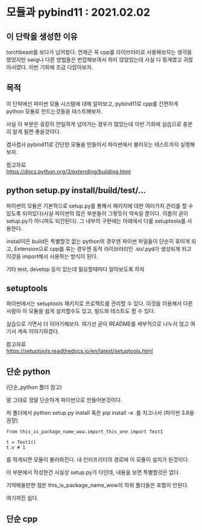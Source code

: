 # 모듈과 pybind11 : 2021.02.02

## 이 단락을 생성한 이유

torchbeast를 보다가 넘어왔다. 언제곤 꼭 cpp를 라이브러리로 사용해보자는 생각을 했었지만 swig나 다른 방법들은 번잡해보여서 하지 않았었는데 사실 다 핑계였고 귀찮아서였다. 이번 기회에 조금 다잡아보자.

## 목적

이 단락에선 파이썬 모듈 시스템에 대해 알아보고, pybind11로 cpp를 간편하게 python 모듈로 만드는것들을 테스트해보자.

사실 이 부분은 굉장히 안일하게 넘어가는 경우가 많았는데 이번 기회에 실습으로 충분히 알게 될면 좋을것이다.

겸사겸사 pybind11로 간단한 모듈을 만들어서 파이썬에서 불러오는 테스트까지 실행해보자.

참고자료  
https://docs.python.org/3/extending/building.html


## python setup.py install/build/test/...

파이썬의 모듈은 기본적으로 setup.py를 통해서 패키지에 대한 여러가지 관리를 할 수 있도록 되어있다(사실 파이썬의 많은 부분들이 그렇듯이 약속일 뿐이다. 이름이 굳이 setup.py가 아니여도 되긴된다). 그 내부의 구현에는 아래에서 다룰 setuptools를 사용한다.

install이든 build든 특별할것 없는 python의 경우엔 파이썬 파일들이 단순히 묶이게 되고, Extension으로 cpp를 묶는 경우엔 동적 라이브러리인 .so/.pyd가 생성되게 되고 이것을 import해서 사용하는 방식이 된다.

기타 test, develop 등이 있는데 필요할때마다 알아보도록 하자

## setuptools

파이썬에서는 setuptools 패키지로 프로젝트를 관리할 수 있다. 이것을 이용해서 다른사람이 이 모듈을 쉽게 설치할수도 있고, 빌드와 테스트도 할 수 있다.

실습으로 가면서 더 이야기해보자. 여기선 굳이 README를 세부적으로 나누지 않고 여기서 계속 이야기하겠다.

참고자료  
https://setuptools.readthedocs.io/en/latest/setuptools.html


## 단순 python
(단순_python 폴더 참고)

말 그대로 정말 단순하게 파이썬으로 만들어본것이다. 

저 폴더에서 python setup.py install 혹은 pip install -e .를 치고나서
(파이썬 3.8을 권장)

```
from this_is_package_name_wow.import_this_one import Test1

t = Test1()
t.v # 1
```
를 하게되면 모듈이 불러와진다. 내 인터프리터의 경로에 이 모듈이 설치가 된것이다. 

이 부분에서 작성한건 사실상 setup.py가 다인데, 내용을 보면 특별할것은 없다. 

기억해둘만한 점은 this_is_package_name_wow의 하위 폴더들은 포함이 안된다.

여기까진 쉽다.


## 단순 cpp

